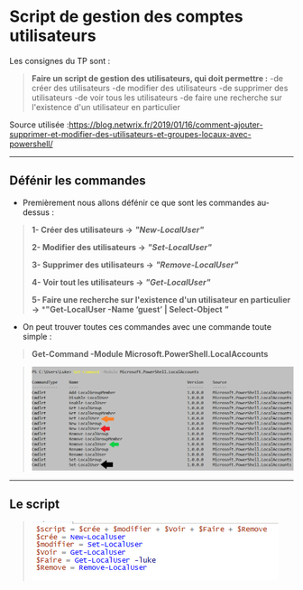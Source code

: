 # Script de gestion des comptes utilisateurs 

Les consignes du TP sont : 

>**Faire un script de gestion des utilisateurs, qui doit permettre :** 
-de créer des utilisateurs
-de modifier des utilisateurs
-de supprimer des utilisateurs
-de voir tous les utilisateurs
-de faire une recherche sur l'existence d'un utilisateur en particulier

Source utilisée :https://blog.netwrix.fr/2019/01/16/comment-ajouter-supprimer-et-modifier-des-utilisateurs-et-groupes-locaux-avec-powershell/

---
## Défénir les commandes 
- Premièrement nous allons défénir ce que sont les commandes au-dessus :
> **1- Créer des utilisateurs ->** ***"New-LocalUser"***
> 
> **2- Modifier des utilisateurs ->** ***"Set-LocalUser"***
> 
> **3- Supprimer des utilisateurs ->** ***"Remove-LocalUser"***
> 
> **4- Voir tout les utilisateurs ->** ***"Get-LocalUser"***
>
> **5- Faire une recherche sur l'existence d'un utilisateur en particulier ->** ***"Get-LocalUser -Name ‘guest’ | Select-Object *"*** 

- On peut trouver toutes ces commandes avec une commande toute simple : 
> **Get-Command -Module Microsoft.PowerShell.LocalAccounts**

>![](Images.md/cc.jpg.png)

---
## Le script 

> ![](Images.md/cest.jpg)

